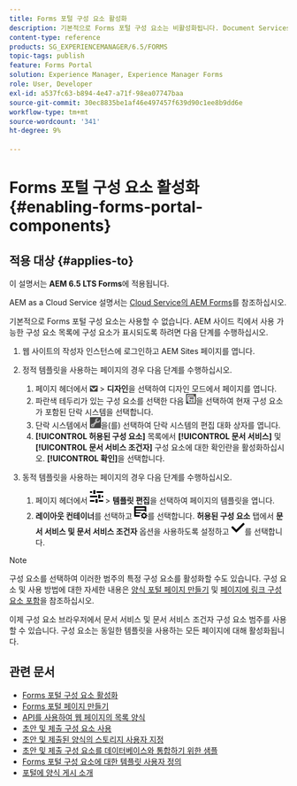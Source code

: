 ```yaml
---
title: Forms 포털 구성 요소 활성화
description: 기본적으로 Forms 포털 구성 요소는 비활성화됩니다. Document Services 및 Document Services 술어 그룹을 활성화하여 Forms 포털 구성 요소를 활성화합니다.
content-type: reference
products: SG_EXPERIENCEMANAGER/6.5/FORMS
topic-tags: publish
feature: Forms Portal
solution: Experience Manager, Experience Manager Forms
role: User, Developer
exl-id: a537fc63-b894-4e47-a71f-98ea07747baa
source-git-commit: 30ec8835be1af46e497457f639d90c1ee8b9dd6e
workflow-type: tm+mt
source-wordcount: '341'
ht-degree: 9%

---
```


# Forms 포털 구성 요소 활성화 {#enabling-forms-portal-components}

## 적용 대상 {#applies-to}

이 설명서는 **AEM 6.5 LTS Forms**&#x200B;에 적용됩니다.

AEM as a Cloud Service 설명서는 [Cloud Service의 AEM Forms](https://experienceleague.adobe.com/docs/experience-manager-cloud-service/content/forms/adaptive-forms-authoring/authoring-adaptive-forms-foundation-components/configure-forms-portal.html?lang=ko)를 참조하십시오.

기본적으로 Forms 포털 구성 요소는 사용할 수 없습니다. AEM 사이드 킥에서 사용 가능한 구성 요소 목록에 구성 요소가 표시되도록 하려면 다음 단계를 수행하십시오.

1. 웹 사이트의 작성자 인스턴스에 로그인하고 AEM Sites 페이지를 엽니다.

1. 정적 템플릿을 사용하는 페이지의 경우 다음 단계를 수행하십시오.

   1. 페이지 헤더에서 ![캔버스-드롭다운](assets/canvas-drop-down.png) > **디자인**&#x200B;을 선택하여 디자인 모드에서 페이지를 엽니다.
   1. 파란색 테두리가 있는 구성 요소를 선택한 다음 ![필드 수준](assets/field-level.png)을 선택하여 현재 구성 요소가 포함된 단락 시스템을 선택합니다.
   1. 단락 시스템에서 ![settings_icon](assets/settings_icon.png)을(를) 선택하여 단락 시스템의 편집 대화 상자를 엽니다.
   1. **[!UICONTROL 허용된 구성 요소]** 목록에서 **[!UICONTROL 문서 서비스]** 및 **[!UICONTROL 문서 서비스 조건자]** 구성 요소에 대한 확인란을 활성화하십시오. **[!UICONTROL 확인]**&#x200B;을 선택합니다.

1. 동적 템플릿을 사용하는 페이지의 경우 다음 단계를 수행하십시오.

   1. 페이지 헤더에서 ![속성](assets/properties.png) > **템플릿 편집**&#x200B;을 선택하여 페이지의 템플릿을 엽니다.
   1. **레이아웃 컨테이너**&#x200B;를 선택하고 ![FeedManagement](/help/forms/using/assets/feedmanagement.png)를 선택합니다. **허용된 구성 요소** 탭에서 **문서 서비스 및 문서 서비스 조건자** 옵션을 사용하도록 설정하고 ![aem_6_3_forms_save](assets/aem_6_3_forms_save.png)를 선택합니다.

>[!NOTE]
>
>구성 요소를 선택하여 이러한 범주의 특정 구성 요소를 활성화할 수도 있습니다. 구성 요소 및 사용 방법에 대한 자세한 내용은 [양식 포털 페이지 만들기](/help/forms/using/creating-form-portal-page.md) 및 [페이지에 링크 구성 요소 포함](/help/forms/using/embedding-link-component-page.md)을 참조하십시오.

이제 구성 요소 브라우저에서 문서 서비스 및 문서 서비스 조건자 구성 요소 범주를 사용할 수 있습니다. 구성 요소는 동일한 템플릿을 사용하는 모든 페이지에 대해 활성화됩니다.

## 관련 문서

* [Forms 포털 구성 요소 활성화](/help/forms/using/enabling-forms-portal-components.md)
* [Forms 포털 페이지 만들기](/help/forms/using/creating-form-portal-page.md)
* [API를 사용하여 웹 페이지의 목록 양식](/help/forms/using/listing-forms-webpage-using-apis.md)
* [초안 및 제출 구성 요소 사용](/help/forms/using/draft-submission-component.md)
* [초안 및 제출된 양식의 스토리지 사용자 지정](/help/forms/using/draft-submission-component.md)
* [초안 및 제출 구성 요소를 데이터베이스와 통합하기 위한 샘플](/help/forms/using/integrate-draft-submission-database.md)
* [Forms 포털 구성 요소에 대한 템플릿 사용자 정의](/help/forms/using/customizing-templates-forms-portal-components.md)
* [포털에 양식 게시 소개](/help/forms/using/introduction-publishing-forms.md)

